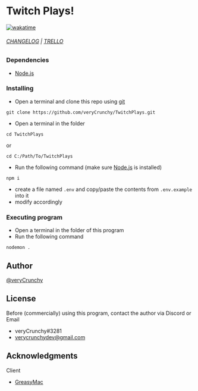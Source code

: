 # Twitch Plays!
[![wakatime](https://wakatime.com/badge/github/veryCrunchy/TwitchPlays.svg?style=flat)](https://wakatime.com/@veryCrunchy/projects/xyomfgjwhr)
###### [CHANGELOG](https://github.com/veryCrunchy/TwitchPlays/blob/main/CHANGELOG.md) | [TRELLO](https://trello.com/b/zx5duUS3/bigmac)

### Dependencies

- [Node.js](https://nodejs.org/)

### Installing

- Open a terminal and clone this repo using [git](https://git-scm.com/)

```
git clone https://github.com/veryCrunchy/TwitchPlays.git
```

- Open a terminal in the folder

```
cd TwitchPlays
```

or

```
cd C:/Path/To/TwitchPlays
```

- Run the following command (make sure [Node.js](https://nodejs.org/) is installed)

```
npm i
```

- create a file named `.env` and copy/paste the contents from `.env.example` into it
- modify accordingly

### Executing program

- Open a terminal in the folder of this program
- Run the following command

```
nodemon .
```

## Author

[@veryCrunchy](https://github.com/veryCrunchy)

## License

Before (commercially) using this program, contact the author via Discord or Email

- veryCrunchy#3281
- verycrunchydev@gmail.com

## Acknowledgments

Client

- [GreasyMac](https://greasygang.co)
